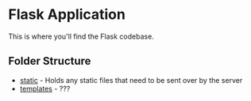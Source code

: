 # Flask Application

This is where you'll find the Flask codebase.

## Folder Structure

* [static](static) - Holds any static files that need to be sent over by the server
* [templates](templates) - ???
